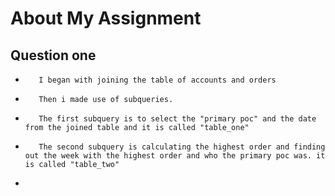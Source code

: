 # About My Assignment
## Question one
-        I began with joining the table of accounts and orders
-        Then i made use of subqueries.
-        The first subquery is to select the "primary poc" and the date from the joined table and it is called "table_one"
-        The second subquery is calculating the highest order and finding out the week with the highest order and who the primary poc was. it is called "table_two"
-        
